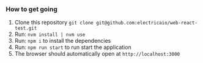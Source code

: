 
### How to get going

1.  Clone this repository `git clone git@github.com:electricaio/web-react-test.git`
1.  Run: `nvm install | nvm use`
1.  Run: `npm i` to install the dependencies
1.  Run: `npm run start` to run start the application
1.  The browser should automatically open at `http://localhost:3000`
